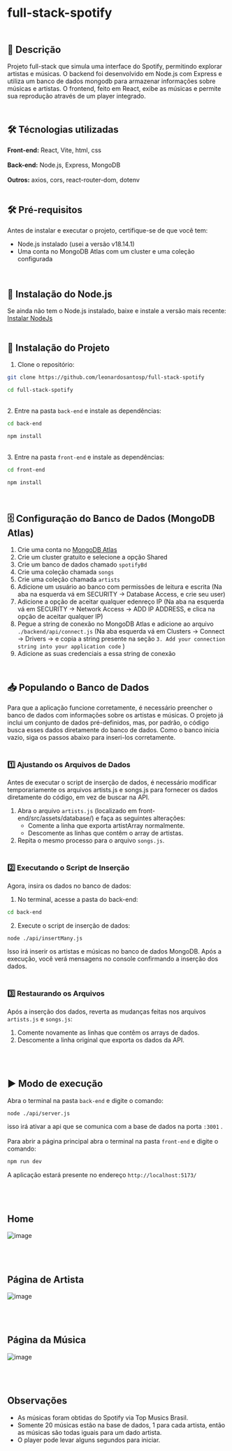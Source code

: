 # full-stack-spotify

## <br>  📝 Descrição
Projeto full-stack que simula uma interface do Spotify, permitindo explorar artistas e músicas. O backend foi desenvolvido em Node.js com Express e utiliza um banco de dados mongodb para armazenar informações sobre músicas e artistas. O frontend, feito em React, exibe as músicas e permite sua reprodução através de um player integrado.
<br>
## <br> 🛠️ Técnologias utilizadas
**Front-end:** React, Vite, html, css
<br><br>**Back-end:** Node.js, Express, MongoDB
<br><br>**Outros:** axios, cors, react-router-dom, dotenv
<br><br>
## 🛠️ Pré-requisitos
Antes de instalar e executar o projeto, certifique-se de que você tem:
- Node.js instalado (usei a versão v18.14.1)
- Uma conta no MongoDB Atlas com um cluster e uma coleção configurada
<br>

## 📌 Instalação do Node.js
Se ainda não tem o Node.js instalado, baixe e instale a versão mais recente:
[Instalar NodeJs](https://nodejs.org/pt)
<br><br>

## 🚀 Instalação do Projeto
1. Clone o repositório:
```bash
git clone https://github.com/leonardosantosp/full-stack-spotify
```
```bash
cd full-stack-spotify
```
<br>2. Entre na pasta `back-end` e instale as dependências:
```bash
cd back-end
```
```bash
npm install
```
<br>3. Entre na pasta `front-end` e instale as dependências:
```bash
cd front-end
```
```bash
npm install
```
<br>

## 🗄️ Configuração do Banco de Dados (MongoDB Atlas)
1. Crie uma conta no [MongoDB Atlas](https://www.mongodb.com/products/platform/atlas-database)
2. Crie um cluster gratuito e selecione a opção Shared
3. Crie um banco de dados chamado `spotifyBd`
4. Crie uma coleção chamada `songs`
5. Crie uma coleção chamada `artists`
6. Adicione um usuário ao banco com permissões de leitura e escrita (Na aba na esquerda vá em SECURITY -> Database Access, e crie seu user)
7. Adicione a opção de aceitar qualquer edenreço IP (Na aba na esquerda vá em SECURITY -> Network Access -> ADD IP ADDRESS, e clica na opção de aceitar qualquer IP)
8. Pegue a string de conexão no MongoDB Atlas e adicione ao arquivo `./backend/api/connect.js` (Na aba esquerda vá em Clusters -> Connect -> Drivers -> e copia a string presente na seção `3. Add your connection string into your application code`
)
9. Adicione as suas credenciais a essa string de conexão

## <br> 📥 Populando o Banco de Dados
Para que a aplicação funcione corretamente, é necessário preencher o banco de dados com informações sobre os artistas e músicas. O projeto já inclui um conjunto de dados pré-definidos, mas, por padrão, o código busca esses dados diretamente do banco de dados. Como o banco inicia vazio, siga os passos abaixo para inseri-los corretamente.
<br>
### <br> 1️⃣ Ajustando os Arquivos de Dados
Antes de executar o script de inserção de dados, é necessário modificar temporariamente os arquivos artists.js e songs.js para fornecer os dados diretamente do código, em vez de buscar na API.
1. Abra o arquivo `artists.js` (localizado em front-end/src/assets/database/) e faça as seguintes alterações:
   - Comente a linha que exporta artistArray normalmente.
   - Descomente as linhas que contêm o array de artistas.
2. Repita o mesmo processo para o arquivo `songs.js`.

### <br> 2️⃣ Executando o Script de Inserção
Agora, insira os dados no banco de dados:

1. No terminal, acesse a pasta do back-end:
```bash
cd back-end

```
2. Execute o script de inserção de dados:

```bash
node ./api/insertMany.js
```
Isso irá inserir os artistas e músicas no banco de dados MongoDB. Após a execução, você verá mensagens no console confirmando a inserção dos dados.

### <br> 3️⃣ Restaurando os Arquivos
Após a inserção dos dados, reverta as mudanças feitas nos arquivos `artists.js` e `songs.js`:
1. Comente novamente as linhas que contêm os arrays de dados.
2. Descomente a linha original que exporta os dados da API.

## <br><br> ▶️ Modo de execução 
Abra o terminal na pasta `back-end` e digite o comando:

```bash
node ./api/server.js
```
isso irá ativar a api que se comunica com a base de dados na porta `:3001` .
<br><br>Para abrir a página principal abra o terminal na pasta `front-end` e digite o comando:
```bash
npm run dev
```
A aplicação estará presente no endereço `http://localhost:5173/`
## <br><br>Home
![image](https://github.com/user-attachments/assets/6de7aa1d-784b-4b25-b7d2-0fe3a64d6701)

## <br><br>Página de Artista
![image](https://github.com/user-attachments/assets/94619f72-968a-4ae6-b598-291d7fafa490)

## <br><br>Página da Música
![image](https://github.com/user-attachments/assets/2d4432ae-64f6-4204-853c-0510ede3165b)

## <br><br>Observações
- As músicas foram obtidas do Spotify via Top Musics Brasil.
- Somente 20 músicas estão na base de dados, 1 para cada artista, então as músicas são todas iguais para um dado artista.
- O player pode levar alguns segundos para iniciar.
